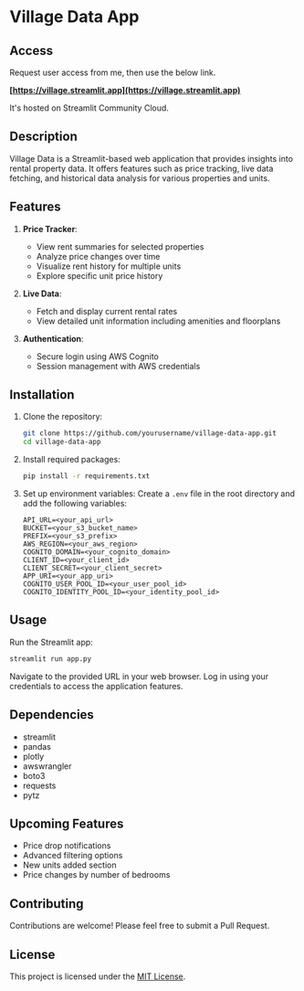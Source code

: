 # Village Data App

## Access

Request user access from me, then use the below link.

**[https://village.streamlit.app](https://village.streamlit.app)**

It's hosted on Streamlit Community Cloud.

## Description

Village Data is a Streamlit-based web application that provides insights into rental property data. It offers features such as price tracking, live data fetching, and historical data analysis for various properties and units.

## Features

1. **Price Tracker**:

   - View rent summaries for selected properties
   - Analyze price changes over time
   - Visualize rent history for multiple units
   - Explore specific unit price history

2. **Live Data**:

   - Fetch and display current rental rates
   - View detailed unit information including amenities and floorplans

3. **Authentication**:
   - Secure login using AWS Cognito
   - Session management with AWS credentials

## Installation

1. Clone the repository:

   ```bash
   git clone https://github.com/yourusername/village-data-app.git
   cd village-data-app
   ```

2. Install required packages:

   ```bash
   pip install -r requirements.txt
   ```

3. Set up environment variables:
   Create a `.env` file in the root directory and add the following variables:
   ```env
   API_URL=<your_api_url>
   BUCKET=<your_s3_bucket_name>
   PREFIX=<your_s3_prefix>
   AWS_REGION=<your_aws_region>
   COGNITO_DOMAIN=<your_cognito_domain>
   CLIENT_ID=<your_client_id>
   CLIENT_SECRET=<your_client_secret>
   APP_URI=<your_app_uri>
   COGNITO_USER_POOL_ID=<your_user_pool_id>
   COGNITO_IDENTITY_POOL_ID=<your_identity_pool_id>
   ```

## Usage

Run the Streamlit app:

```bash
streamlit run app.py
```

Navigate to the provided URL in your web browser. Log in using your credentials to access the application features.

## Dependencies

- streamlit
- pandas
- plotly
- awswrangler
- boto3
- requests
- pytz

## Upcoming Features

- Price drop notifications
- Advanced filtering options
- New units added section
- Price changes by number of bedrooms

## Contributing

Contributions are welcome! Please feel free to submit a Pull Request.

## License

This project is licensed under the [MIT License](LICENSE).
